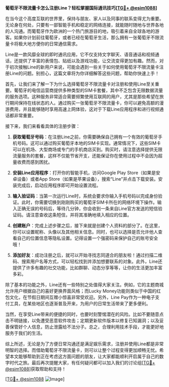 **葡萄牙不限流量卡怎么注册Line？轻松掌握国际通讯技巧[[TG💪+ @esim1088](https://t.me/s/esim1088)]**

在当今这个高度互联的世界里，保持与朋友、家人以及同事的联系变得尤为重要。无论身在何处，只要有一部智能手机和稳定的网络连接，就能随时随地与世界各地的人沟通。而葡萄牙作为欧洲的一个热门旅游目的地，吸引着来自全球各地的游客。如果你计划前往葡萄牙，或者已经在葡萄牙生活，那么拥有一张葡萄牙不限流量卡将极大地方便你的日常通信需求。

Line是一款风靡全球的即时通讯应用，它不仅支持文字聊天、语音通话和视频通话，还提供了丰富的表情包、贴纸以及游戏功能，让交流变得更加有趣。然而，对于初次接触Line的新用户来说，可能会遇到一些关于如何使用葡萄牙不限流量卡注册Line的问题。别担心，这篇文章将为你详细解答这些问题，帮助你快速上手！

首先，让我们来了解一下为什么选择葡萄牙不限流量卡对注册和使用Line至关重要。葡萄牙的电信运营商提供多种类型的SIM卡套餐，其中不乏包含无限数据流量的服务选项。这种服务非常适合需要频繁使用互联网的用户，尤其是那些希望在旅行期间保持在线状态的人。通过购买一张葡萄牙不限流量卡，你可以避免高额的漫游费用，并且能够随时享用高速上网体验，这对于下载Line应用程序和进行视频通话都非常重要。

接下来，我们来看看具体的注册步骤：

1. **获取葡萄牙号码**：在注册Line之前，你需要确保自己拥有一个有效的葡萄牙手机号码。这可以通过购买葡萄牙本地的SIM卡实现。通常情况下，这些SIM卡可以在机场、大型商场或专门的手机商店买到。购买时，请注意选择提供无限流量服务的套餐，这样不仅能节省开支，还能保证你在使用过程中不会因为超量收费而感到困扰。

2. **安装Line应用程序**：打开你的智能手机，访问Google Play Store（如果是安卓设备）或者App Store（如果是苹果设备），搜索“Line”并点击下载安装。安装完成后，启动应用程序即可开始设置流程。

3. **输入验证码**：当第一次运行Line时，系统会要求你输入手机号码以完成身份验证。此时，你需要切换到刚刚购买的葡萄牙SIM卡所在的网络环境下操作。输入正确无误的号码后，等待几分钟，你会收到一条来自Line官方发送的短信验证码。请注意查收这条短信，并将其准确地填入相应的位置。

4. **创建账户**：完成上述步骤之后，接下来就是创建个人资料的部分了。在这里，你可以设置昵称、头像以及其他相关信息。同时，也可以选择是否允许他人查看自己的位置信息等隐私设置。记得设置一个强密码来保护自己的账号安全哦！

5. **添加好友**：成功注册之后，就可以开始寻找志同道合的朋友啦！通过扫描二维码、搜索用户名等方式，可以轻松找到并添加想要联系的对象。此外，Line还提供了许多有趣的社交功能，比如群聊、动态分享等等，让你的生活更加丰富多彩。

除了基本的功能之外，Line还有一些特别之处值得大家关注。例如，它的主题商城允许用户根据自己的喜好更换界面风格；而Lucky Money功能则类似于中国的红包文化，在节假日期间互赠小惊喜非常受欢迎。另外，Line Pay作为一种电子支付工具，在某些地区也逐渐普及开来，为用户的日常生活带来了更多便利。

当然，在享受Line带来的便捷的同时，也要时刻警惕潜在的风险。比如不要随意点击不明链接，以免遭受恶意软件攻击；定期更新软件版本以修复已知漏洞；以及妥善保管好个人信息，防止泄露给不法分子。总之，合理利用技术手段，才能更好地服务于我们的生活。

综上所述，无论是为了方便日常沟通还是满足娱乐需求，注册并使用Line都是非常明智的选择。而借助葡萄牙不限流量卡，则可以让整个过程变得更加顺畅无忧。希望本文能够帮助到正在考虑这方面问题的朋友，让大家都能顺利开启属于自己的数字时代之旅。最后再次提醒大家，有任何疑问都可以加入我们的讨论组[[TG💪+ @esim1088](https://t.me/s/esim1088)]获取帮助和支持！

[[TG💪+ @esim1088](https://t.me/s/esim1088) ![Image](https://i.postimg.cc/4NQfJmqS/Snipaste-2025-05-13-00-14-12.png)]
